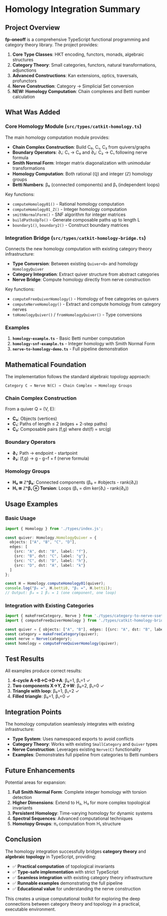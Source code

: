 # Homology Integration Summary

## Project Overview

**fp-oneoff** is a comprehensive TypeScript functional programming and category theory library. The project provides:

1. **Core Type Classes**: HKT encoding, functors, monads, algebraic structures
2. **Category Theory**: Small categories, functors, natural transformations, adjunctions
3. **Advanced Constructions**: Kan extensions, optics, traversals, profunctors
4. **Nerve Construction**: Category → Simplicial Set conversion
5. **NEW: Homology Computation**: Chain complexes and Betti number calculation

## What Was Added

### Core Homology Module (`src/types/catkit-homology.ts`)

The main homology computation module provides:

- **Chain Complex Construction**: Build C₀, C₁, C₂ from quivers/graphs
- **Boundary Operators**: ∂₁: C₁ → C₀ and ∂₂: C₂ → C₁ following nerve formula
- **Smith Normal Form**: Integer matrix diagonalization with unimodular transformations
- **Homology Computation**: Both rational (ℚ) and integer (ℤ) homology groups
- **Betti Numbers**: β₀ (connected components) and β₁ (independent loops)

Key functions:
- `computeHomology01()` - Rational homology computation
- `computeHomology01_Z()` - Integer homology computation  
- `smithNormalForm()` - SNF algorithm for integer matrices
- `buildPathsUpTo()` - Generate composable paths up to length L
- `boundary1()`, `boundary2()` - Construct boundary matrices

### Integration Bridge (`src/types/catkit-homology-bridge.ts`)

Connects the new homology computation with existing category theory infrastructure:

- **Type Conversion**: Between existing `Quiver<O>` and homology `HomologyQuiver`
- **Category Integration**: Extract quiver structure from abstract categories
- **Nerve Bridge**: Compute homology directly from nerve construction

Key functions:
- `computeFreeQuiverHomology()` - Homology of free categories on quivers
- `computeNerveHomology()` - Extract and compute homology from category nerves
- `toHomologyQuiver()` / `fromHomologyQuiver()` - Type conversions

### Examples

1. **`homology-example.ts`** - Basic Betti number computation
2. **`homology-snf-example.ts`** - Integer homology with Smith Normal Form
3. **`nerve-to-homology-demo.ts`** - Full pipeline demonstration

## Mathematical Foundation

The implementation follows the standard algebraic topology approach:

```
Category C → Nerve N(C) → Chain Complex → Homology Groups
```

### Chain Complex Construction

From a quiver Q = (V, E):
- **C₀**: Objects (vertices)
- **C₁**: Paths of length ≤ 2 (edges + 2-step paths)
- **C₂**: Composable pairs (f,g) where dst(f) = src(g)

### Boundary Operators

- **∂₁**: Path → endpoint - startpoint
- **∂₂**: (f,g) → g - g∘f + f (nerve formula)

### Homology Groups

- **H₀ ≅ ℤ^β₀**: Connected components (β₀ = #objects - rank(∂₁))
- **H₁ ≅ ℤ^β₁ ⊕ Torsion**: Loops (β₁ = dim ker(∂₁) - rank(∂₂))

## Usage Examples

### Basic Usage

```typescript
import { Homology } from './types/index.js';

const quiver: Homology.HomologyQuiver = {
  objects: ["A", "B", "C", "D"],
  edges: [
    {src: "A", dst: "B", label: "f"},
    {src: "B", dst: "C", label: "g"},
    {src: "C", dst: "D", label: "h"},
    {src: "D", dst: "A", label: "k"}
  ]
};

const H = Homology.computeHomology01(quiver);
console.log("β₀ =", H.betti0, "β₁ =", H.betti1);
// Output: β₀ = 1 β₁ = 1 (one component, one loop)
```

### Integration with Existing Categories

```typescript
import { makeFreeCategory, Nerve } from './types/category-to-nerve-sset.js';
import { computeFreeQuiverHomology } from './types/catkit-homology-bridge.js';

const quiver = { objects: ["A", "B"], edges: [{src: "A", dst: "B", label: "f"}] };
const category = makeFreeCategory(quiver);
const nerve = Nerve(category);
const homology = computeFreeQuiverHomology(quiver);
```

## Test Results

All examples produce correct results:

1. **4-cycle A→B→C→D→A**: β₀=1, β₁=1 ✓
2. **Two components X→Y, Z→W**: β₀=2, β₁=0 ✓  
3. **Triangle with loop**: β₀=1, β₁=2 ✓
4. **Filled triangle**: β₀=1, β₁=0 ✓

## Integration Points

The homology computation seamlessly integrates with existing infrastructure:

- **Type System**: Uses namespaced exports to avoid conflicts
- **Category Theory**: Works with existing `SmallCategory` and `Quiver` types
- **Nerve Construction**: Leverages existing `Nerve(C)` functionality
- **Examples**: Demonstrates full pipeline from categories to Betti numbers

## Future Enhancements

Potential areas for expansion:

1. **Full Smith Normal Form**: Complete integer homology with torsion detection
2. **Higher Dimensions**: Extend to H₂, H₃ for more complex topological invariants
3. **Persistent Homology**: Time-varying homology for dynamic systems
4. **Spectral Sequences**: Advanced computational techniques
5. **Homotopy Groups**: π₁ computation from H₁ structure

## Conclusion

The homology integration successfully bridges **category theory** and **algebraic topology** in TypeScript, providing:

- ✅ **Practical computation** of topological invariants
- ✅ **Type-safe implementation** with strict TypeScript
- ✅ **Seamless integration** with existing category theory infrastructure  
- ✅ **Runnable examples** demonstrating the full pipeline
- ✅ **Educational value** for understanding the nerve construction

This creates a unique computational toolkit for exploring the deep connections between category theory and topology in a practical, executable environment.
